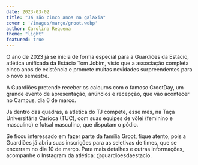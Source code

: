 ```yaml
---
date: 2023-03-02
title: "Já são cinco anos na galáxia"
cover : '/images/março/groot.webp'
author: Carolina Requena
theme: "light"
featured: true
---
```

O ano de 2023 já se inicia de forma especial para a Guardiões da Estácio, atlética unificada da Estácio Tom Jobim, visto que a associação completa cinco anos de existência e promete muitas novidades surpreendentes para o novo semestre.

A Guardiões pretende receber os calouros com o famoso GrootDay, um grande evento de apresentação, anúncios e recepção, que vão acontecer no Campus, dia 6 de março.

Já dentro das quadras, a atlética do TJ compete, esse mês, na Taça Universitária Carioca (TUC), com suas equipes de vôlei (feminino e masculino) e futsal masculino, que disputam o pódio.

Se ficou interessado em fazer parte da família Groot, fique atento, pois a Guardiões já abriu suas inscrições para as seletivas de times, que se encerram no dia 10 de março. 
Para mais detalhes e outras informações, acompanhe o Instagram da atlética: @guardioesdaestacio.